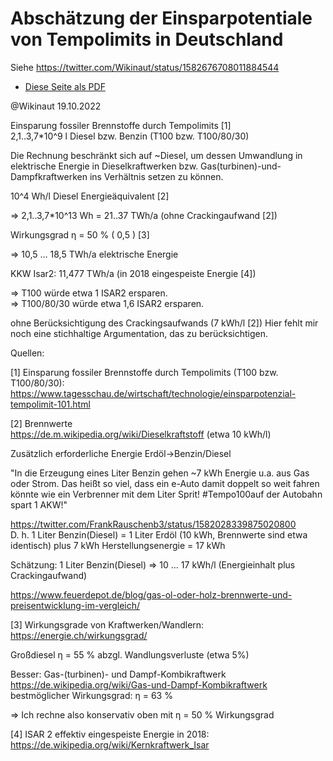 # Abschätzung der Einsparpotentiale von Tempolimits in Deutschland

Siehe  https://twitter.com/Wikinaut/status/1582676708011884544

* [Diese Seite als PDF](https://github.com/Wikinaut/Einsparung-von-Primaerenergie-durch-Tempolimits/blob/main/20221019%20Einsparung%20durch%20Tempolimits.pdf)

@Wikinaut 19.10.2022

Einsparung fossiler Brennstoffe durch Tempolimits [1]   
2,1..3,7*10^9 l Diesel bzw. Benzin (T100 bzw. T100/80/30)

Die Rechnung beschränkt sich auf ~Diesel, um dessen Umwandlung in elektrische Energie in Dieselkraftwerken bzw. Gas(turbinen)-und-Dampfkraftwerken ins Verhältnis setzen zu können.

10^4 Wh/l Diesel Energieäquivalent [2]

=> 2,1..3,7*10^13 Wh = 21..37 TWh/a (ohne Crackingaufwand [2])

Wirkungsgrad η = 50 % ( 0,5 ) [3]

=> 10,5 … 18,5 TWh/a elektrische Energie


KKW Isar2: 11,477 TWh/a (in 2018 eingespeiste Energie [4])


=> T100 würde etwa 1 ISAR2 ersparen.   
=> T100/80/30 würde etwa 1,6 ISAR2 ersparen.

ohne Berücksichtigung des Crackingsaufwands (7 kWh/l [2])
Hier fehlt mir noch eine stichhaltige Argumentation, das zu berücksichtigen.


Quellen:

[1] Einsparung fossiler Brennstoffe durch Tempolimits (T100 bzw. T100/80/30):   
https://www.tagesschau.de/wirtschaft/technologie/einsparpotenzial-tempolimit-101.html


[2] Brennwerte   
https://de.m.wikipedia.org/wiki/Dieselkraftstoff (etwa 10 kWh/l)   

Zusätzlich erforderliche Energie Erdöl→Benzin/Diesel

"In die Erzeugung eines Liter Benzin gehen ~7 kWh Energie u.a. aus Gas oder Strom. Das heißt so viel, dass ein e-Auto damit doppelt so weit fahren könnte wie ein Verbrenner mit dem Liter Sprit! #Tempo100auf der Autobahn spart 1 AKW!"

https://twitter.com/FrankRauschenb3/status/1582028339875020800   
D. h. 1 Liter Benzin(Diesel) = 1 Liter Erdöl (10 kWh, Brennwerte sind etwa identisch) plus 7 kWh Herstellungsenergie = 17 kWh

Schätzung: 1 Liter Benzin(Diesel) => 10 … 17 kWh/l (Energieinhalt plus Crackingaufwand)


https://www.feuerdepot.de/blog/gas-ol-oder-holz-brennwerte-und-preisentwicklung-im-vergleich/

[3] Wirkungsgrade von Kraftwerken/Wandlern:   
https://energie.ch/wirkungsgrad/

Großdiesel η = 55 % abzgl. Wandlungsverluste (etwa 5%)

Besser: Gas-(turbinen)- und Dampf-Kombikraftwerk   
https://de.wikipedia.org/wiki/Gas-und-Dampf-Kombikraftwerk   
bestmöglicher Wirkungsgrad: η = 63 %

=> Ich rechne also konservativ oben mit η = 50 % Wirkungsgrad

[4] ISAR 2 effektiv eingespeiste Energie in 2018:   
https://de.wikipedia.org/wiki/Kernkraftwerk_Isar

